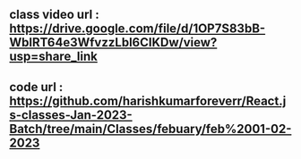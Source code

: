 ## class video url : https://drive.google.com/file/d/1OP7S83bB-WblRT64e3WfvzzLbl6CIKDw/view?usp=share_link

## code url : https://github.com/harishkumarforeverr/React.js-classes-Jan-2023-Batch/tree/main/Classes/febuary/feb%2001-02-2023
